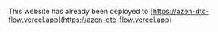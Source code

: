 This website has already been deployed to [https://azen-dtc-flow.vercel.app](https://azen-dtc-flow.vercel.app)
